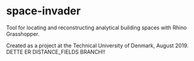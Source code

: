 # space-invader
Tool for locating and reconstructing analytical building spaces with Rhino Grasshopper.

Created as a project at the Technical University of Denmark, August 2019.
DETTE ER DISTANCE_FIELDS BRANCH!!
